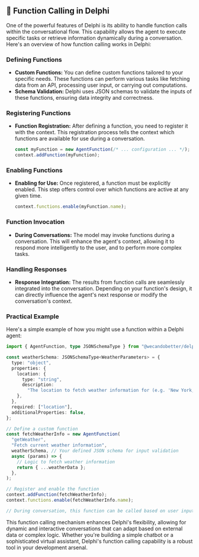 ## 🔧 Function Calling in Delphi

One of the powerful features of Delphi is its ability to handle function calls
within the conversational flow. This capability allows the agent to execute
specific tasks or retrieve information dynamically during a conversation. Here's
an overview of how function calling works in Delphi:

### Defining Functions

- **Custom Functions:** You can define custom functions tailored to your
  specific needs. These functions can perform various tasks like fetching data
  from an API, processing user input, or carrying out computations.
- **Schema Validation:** Delphi uses JSON schemas to validate the inputs of
  these functions, ensuring data integrity and correctness.

### Registering Functions

- **Function Registration:** After defining a function, you need to register it
  with the context. This registration process tells the context which functions
  are available for use during a conversation.

  ```typescript
  const myFunction = new AgentFunction(/* ... configuration ... */);
  context.addFunction(myFunction);
  ```

### Enabling Functions

- **Enabling for Use:** Once registered, a function must be explicitly enabled.
  This step offers control over which functions are active at any given time.

  ```typescript
  context.functions.enable(myFunction.name);
  ```

### Function Invocation

- **During Conversations:** The model may invoke functions during a
  conversation. This will enhance the agent's context, allowing it to respond
  more intelligently to the user, and to perform more complex tasks.

### Handling Responses

- **Response Integration:** The results from function calls are seamlessly
  integrated into the conversation. Depending on your function's design, it can
  directly influence the agent's next response or modify the conversation's
  context.

### Practical Example

Here's a simple example of how you might use a function within a Delphi agent:

```typescript
import { AgentFunction, type JSONSchemaType } from "@wecandobetter/delphi";

const weatherSchema: JSONSchemaType<WeatherParameters> = {
  type: "object",
  properties: {
    location: {
      type: "string",
      description:
        "The location to fetch weather information for (e.g. 'New York, NY').",
    },
  },
  required: ["location"],
  additionalProperties: false,
};

// Define a custom function
const fetchWeatherInfo = new AgentFunction(
  "getWeather",
  "Fetch current weather information",
  weatherSchema, // Your defined JSON schema for input validation
  async (params) => {
    // Logic to fetch weather information
    return { ...weatherData };
  },
);

// Register and enable the function
context.addFunction(fetchWeatherInfo);
context.functions.enable(fetchWeatherInfo.name);

// During conversation, this function can be called based on user input
```

This function calling mechanism enhances Delphi's flexibility, allowing for
dynamic and interactive conversations that can adapt based on external data or
complex logic. Whether you're building a simple chatbot or a sophisticated
virtual assistant, Delphi's function calling capability is a robust tool in your
development arsenal.
